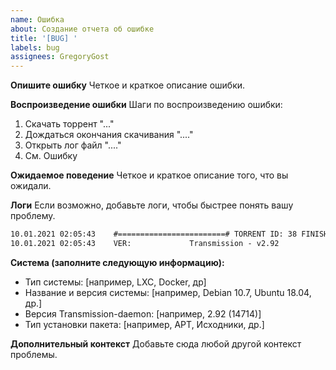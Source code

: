 ```yaml
---
name: Ошибка
about: Создание отчета об ошибке
title: '[BUG] '
labels: bug
assignees: GregoryGost
---
```


**Опишите ошибку** Четкое и краткое описание ошибки.

**Воспроизведение ошибки** Шаги по воспроизведению ошибки:

1. Скачать торрент "..."
2. Дождаться окончания скачивания "...."
3. Открыть лог файл "...."
4. См. Ошибку

**Ожидаемое поведение** Четкое и краткое описание того, что вы ожидали.

**Логи** Если возможно, добавьте логи, чтобы быстрее понять вашу проблему.

```txt
10.01.2021 02:05:43    #========================# TORRENT ID: 38 FINISH #========================#
10.01.2021 02:05:43    VER:             Transmission - v2.92
```

**Система (заполните следующую информацию):**

- Тип системы: [например, LXC, Docker, др]
- Название и версия системы: [например, Debian 10.7, Ubuntu 18.04, др.]
- Версия Transmission-daemon: [например, 2.92 (14714)]
- Тип установки пакета: [например, APT, Исходники, др.]

**Дополнительный контекст** Добавьте сюда любой другой контекст проблемы.
